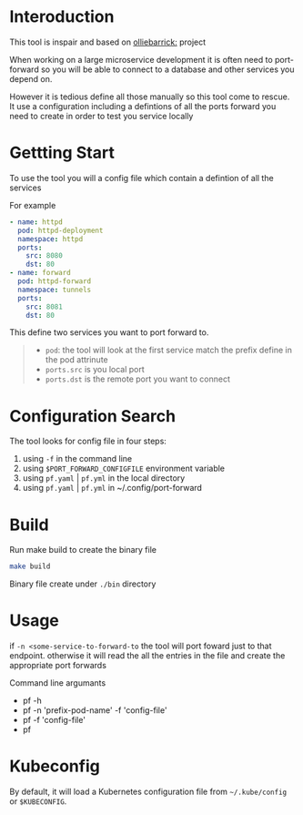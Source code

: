 # Interoduction
This tool is inspair and based on [olliebarrick:](https://github.com/olliebarrick/go-k8s-portforward) project

When working on a large microservice development it is often need to port-forward so you will be able to connect to a database and other services you depend on.

However it is tedious define all those manually so this tool come to rescue.
It use a configuration including a defintions of all the ports forward you need to create in order to test you service locally 

# Gettting Start
To use the tool you will a config file which contain a defintion of all the services 

For example
````yaml
- name: httpd
  pod: httpd-deployment
  namespace: httpd
  ports:
    src: 8080
    dst: 80
- name: forward
  pod: httpd-forward
  namespace: tunnels
  ports:
    src: 8081
    dst: 80
````
This define two services you want to port forward to.
> * `pod`: the tool will look at the first service match the prefix define in the pod attrinute
> * `ports.src` is you local port
> * `ports.dst` is the remote port you want to connect

# Configuration Search
The tool looks for config file in four steps:

1. using `-f` in the command line
2. using `$PORT_FORWARD_CONFIGFILE` environment variable
3. using `pf.yaml` | `pf.yml` in the local directory
4. using `pf.yaml` | `pf.yml` in ~/.config/port-forward

# Build
Run make build to create the binary file
````bash
make build
````
Binary file create under `./bin` directory

# Usage
if `-n <some-service-to-forward-to` the tool will port foward just to that endpoint.
otherwise it will read the all the entries in the file and create the appropriate port forwards

Command line argumants
* pf -h
* pf -n 'prefix-pod-name' -f 'config-file'
* pf -f 'config-file'
* pf

# Kubeconfig

By default, it will load a Kubernetes configuration file from `~/.kube/config` or `$KUBECONFIG`.

